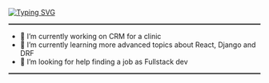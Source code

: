 
<!--
**Kholoud731/Kholoud731** is a ✨ _special_ ✨ repository because its `README.md` (this file) appears on your GitHub profile.

Here are some ideas to get you started:

- 🔭 I’m currently working on ...
- 🌱 I’m currently learning ...
- 👯 I’m looking to collaborate on ...
- 🤔 I’m looking for help with ...
- 💬 Ask me about ...
- 📫 How to reach me: ...
- 😄 Pronouns: ...
- ⚡ Fun fact: ...
-->


[![Typing SVG](https://readme-typing-svg.herokuapp.com/?lines=Hello+👋;My+name+is+Kholoud+😊;I'm+a+Full+Stack+Python+Dev)](https://git.io/typing-svg)


<hr style="border:1px solid gray"> </hr>

- 🔭 I’m currently working on CRM for a clinic
- 🌱 I’m currently learning more advanced topics about React, Django and DRF
- 🤔 I’m looking for help finding a job as Fullstack dev

<hr style="border:1px solid gray"> </hr>


<!-- [![Top Langs](https://github-readme-stats.vercel.app/api/top-langs/?username=Kholoud731&layout=compact)](https://github.com/yushi1007) -->


